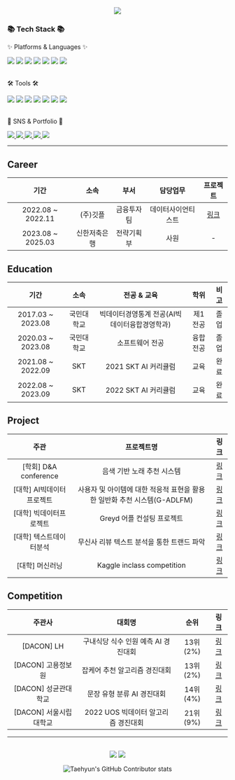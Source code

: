 <!--
**shjang2020/shjang2020** is a ✨ _special_ ✨ repository because its `README.md` (this file) appears on your GitHub profile.

Here are some ideas to get you started:

- 🔭 I’m currently working on ...
- 🌱 I’m currently learning ...
- 👯 I’m looking to collaborate on ...
- 🤔 I’m looking for help with ...
- 💬 Ask me about ...
- 📫 How to reach me: ...
- 😄 Pronouns: ...
- ⚡ Fun fact: ...
-->
<div align=center>
	<img src="https://capsule-render.vercel.app/api?type=waving&color=auto&height=200&section=header&text=SeongHyeon%20Github!&fontSize=80" />	
</div>
<div>
	<h3>📚 Tech Stack 📚</h3>
	<p>✨ Platforms & Languages ✨</p>
</div>
<div>
	<img src="https://img.shields.io/badge/Python-orange?style=flat&logo=Python&logoColor=white" />
	<img src="https://img.shields.io/badge/SQL-1572B6?style=flat&logo=MYSQL&logoColor=white" />
	<img src="https://img.shields.io/badge/Pytorch-F80000?style=flat&logo=Pytorch&logoColor=white" />
	<img src="https://img.shields.io/badge/Tensorflow-0769AD?style=flat&logo=Tensorflow&logoColor=white" />
	<img src="https://img.shields.io/badge/Selenium-4479A1?style=flat&logo=Selenium&logoColor=white" />
	<img src="https://img.shields.io/badge/QGIS-F7DF1E?style=flat&logo=QGIS&logoColor=white" />
	<img src="https://img.shields.io/badge/Excel-43B02A?style=flat&logo=Microsoft%20Excel&logoColor=white" />

</div>
<br>
<div>
	<p>🛠 Tools 🛠</p>
</div>
<div>
	<img src="https://img.shields.io/badge/Jupyter-E34F26?style=flat&logo=Jupyter&logoColor=white" />
	<img src="https://img.shields.io/badge/Conda-E34F26?style=flat&logo=Anaconda&logoColor=white" />
	<img src="https://img.shields.io/badge/Visual%20Studio%20Code-007ACC?style=flat&logo=VisualStudioCode&logoColor=white" />
	<img src="https://img.shields.io/badge/Google colab-6DB33F?style=flat&logo=Google colab&logoColor=white" />
	<img src="https://img.shields.io/badge/PyCharm-003545?style=flat&logo=PyCharm&logoColor=white" />
	<img src="https://img.shields.io/badge/AWS-232F3E?style=flat&logo=AmazonAWS&logoColor=white" />
	<img src="https://img.shields.io/badge/GitHub-181717?style=flat&logo=GitHub&logoColor=white" />
</div>
<br>
<div>
	<p>🎨 SNS & Portfolio 🎨</p>
</div>
<div>
	<a href="https://www.notion.so/SeongHyun-655d731fb5b24495a36b47bd1cab5ee1">
		<img src="https://img.shields.io/badge/Notion-FF9800?style=flat&logo=Notion&logoColor=white" />
	</a>
	<a href="https://github.com/shjang2020">
		<img src="https://img.shields.io/badge/Github-181717?style=flat&logo=Blogger&logoColor=white" />
	</a>
	<a href="mailto:wkdtjdgus2142@gmail.com">
		<img src="https://img.shields.io/badge/Mail-green?style=flat&logo=Gmail&logoColor=white" />
	</a>
	<a href="mailto:jjang2142@naver.com">
		<img src="https://img.shields.io/badge/Mail-43B02A?style=flat&logo=Naver&logoColor=white" />
	</a>
	<a href="https://www.instagram.com/seong_82/">
		<img src="https://img.shields.io/badge/Instagram-pink?style=flat&logo=Instagram&logoColor=white" />
	</a>
	<br>
</div>

---
## Career
|기간|소속|부서|담당업무|프로젝트|
|:---:|:---:|:---:|:---:|:---:|
|2022.08 ~ 2022.11|(주)깃플|금융투자팀|데이터사이언티스트|[링크](https://github.com/shjang2020/Gitple_project)|
|2023.08 ~ 2025.03|신한저축은행|전략기획부|사원|-|

## Education
|기간|소속|전공 & 교육|학위|비고|
|:---:|:---:|:---:|:---:|:---:|
|2017.03 ~ 2023.08|국민대학교|빅데이터경영통계 전공(AI빅데이터융합경영학과)|제1전공|졸업|
|2020.03 ~ 2023.08|국민대학교|소프트웨어 전공|융합전공|졸업|
|2021.08 ~ 2022.09|SKT|2021 SKT AI 커리큘럼|교육|완료|
|2022.08 ~ 2023.09|SKT|2022 SKT AI 커리큘럼|교육|완료|

## Project
|주관|프로젝트명|링크|
|:---:|:---:|:---:|
|[학회] D&A conference|음색 기반 노래 추천 시스템|[링크](./I_See_Your_Next_Song)|
|[대학] AI빅데이터프로젝트|사용자 및 아이템에 대한 적응적 표현을 활용한 일반화 추천 시스템(G-ADLFM)|[링크](./KMU_Capstone/tree/main/2022_Recommendation%20System)|
|[대학] 빅데이터프로젝트|Greyd 어플 컨설팅 프로젝트|[링크](./KMU_Capstone/tree/main/2022_Recommendation%20System)|
|[대학] 텍스트데이터분석|무신사 리뷰 텍스트 분석을 통한 트랜드 파악|[링크](./KMU_Project/tree/main/텍스트데이터분석%20프로젝트)|
|[대학] 머신러닝|Kaggle inclass competition|[링크](./KMU_Project/tree/main/머신러닝%20컴페티션)|

## Competition
|주관사|대회명|순위|링크|
|:---:|:---:|:---:|:---:|
|[DACON] LH|구내식당 식수 인원 예측 AI 경진대회|13위(2%)|[링크](./Competition/tree/main/Dacon/구내식당%20식수%20인원%20예측%20AI%20경진대회)|
|[DACON] 고용정보원|잡케어 추천 알고리즘 경진대회|13위(2%)|[링크](./Competition/tree/main/Dacon/잡케어%20추천%20알고리즘%20경진대회)|
|[DACON] 성균관대학교|문장 유형 분류 AI 경진대회|14위(4%)|[링크](./Competition/tree/main/Dacon/문장%20유형%20분류%20AI%20경진대회)|
|[DACON] 서울시립대학교|2022 UOS 빅데이터 알고리즘 경진대회|21위(9%)|[링크](./Competition/tree/main/Dacon/UOS%20빅데이터%20알고리즘%20경진대회)|


---

<div align=center>
	<br>
<img src="https://github-readme-stats.vercel.app/api/top-langs/?username=shjang2020&layout=compact">
<img src="https://github-readme-stats.vercel.app/api?username=shjang2020&show_icons=true">

![Taehyun's GitHub Contributor stats](https://github-contributor-stats.vercel.app/api?username=shjang2020)
</div>

